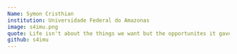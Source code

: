 ```yaml
---
Name: Symon Cristhian
institution: Universidade Federal do Amazonas
image: s4imu.png 
quote: Life isn't about the things we want but the opportunites it gaves to us
github: s4imu
---
```

